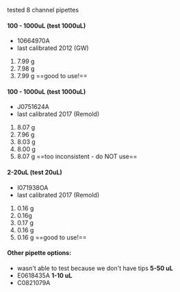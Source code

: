 tested 8 channel pipettes 
#### 100 - 1000uL (test 1000uL)
- 10664970A
- last calibrated 2012 (GW)
1. 7.99 g
2. 7.98 g
3. 7.99 g
==good to use!==
#### 100 - 1000uL (test 1000uL)
- J0751624A
- last calibrated 2017 (Remold)
1. 8.07 g
2. 7.96 g
3. 8.03 g
4. 8.00 g
5. 8.07 g
==too inconsistent - do NOT use==

#### 2-20uL (test 20uL)
- I071938OA
- last calibrated 2017 (Remold)
1. 0.16 g
2. 0.16g
3. 0.17 g
4. 0.16 g
5. 0.16 g
==good to use!==

#### Other pipette options:
- wasn't able to test because we don't have tips 
**5-50 uL**
- E0618435A
**1-10 uL**
- C0821079A
